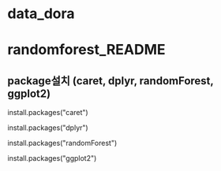 # data_dora

# randomforest_README

## package설치 (caret, dplyr, randomForest, ggplot2)

install.packages("caret")

install.packages("dplyr")

install.packages("randomForest")

install.packages("ggplot2")

